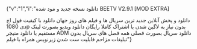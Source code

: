 {"v":"1","i":"دانلود نسخه جدید و مود شده
BEETV V2.9.1 [MOD EXTRA]

دانلود و پخش آنلاین جدید ترین سریال ها و فیلم های روز جهان
دانلود با کیفیت فول اچ دی 1080p
بدون نیاز به لاگین شدن یا اشتراک
کاملا رایگان 
دانلود ویدیو بصورت لینک مستقیم با دانلود منیجر ADM 
دانلود سریال بصورت فصلی همه فصل های سریال
بدون تبلیغات مزاحم
قابلیت ست شدن زیرنویس همراه با فیلم"}
